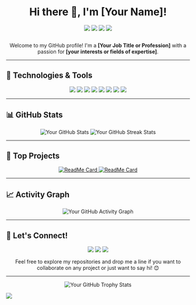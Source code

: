 <h1 align="center">Hi there 👋, I'm [Your Name]!</h1>

<p align="center">
  <a href="https://www.linkedin.com/in/yourusername/"><img src="https://img.shields.io/badge/-YourLinkedIn-blue?style=flat&logo=Linkedin&logoColor=white"/></a>
  <a href="https://github.com/Chandreshkanzariya11/?tab=follow"><img src="https://img.shields.io/github/followers/yourusername?label=Follow&style=social"/></a>
  <a href="https://twitter.com/yourusername"><img src="https://img.shields.io/badge/-@yourusername-1ca0f1?style=flat&logo=twitter&logoColor=white"/></a>
  <a href="mailto:youremail@gmail.com"><img src="https://img.shields.io/badge/-youremail-c14438?style=flat&logo=Gmail&logoColor=white"/></a>
</p>

<p align="center">
  <img src="https://komarev.com/ghpvc/?username=yourusername&style=flat-square&color=blue" alt=""/>
</p>

<p align="center">
  Welcome to my GitHub profile! I'm a <strong>[Your Job Title or Profession]</strong> with a passion for <strong>[your interests or fields of expertise]</strong>.
</p>

---

## 🔧 Technologies & Tools
<p align="center">
  <img src="https://img.shields.io/badge/Code-JavaScript-informational?style=flat&logo=javascript&logoColor=white&color=2bbc8a"/>
  <img src="https://img.shields.io/badge/Code-Python-informational?style=flat&logo=python&logoColor=white&color=2bbc8a"/>
  <img src="https://img.shields.io/badge/Code-Go-informational?style=flat&logo=go&logoColor=white&color=2bbc8a"/>
  <img src="https://img.shields.io/badge/Code-Ruby-informational?style=flat&logo=ruby&logoColor=white&color=2bbc8a"/>
  <img src="https://img.shields.io/badge/Tools-Docker-informational?style=flat&logo=docker&logoColor=white&color=2bbc8a"/>
  <img src="https://img.shields.io/badge/Tools-Kubernetes-informational?style=flat&logo=kubernetes&logoColor=white&color=2bbc8a"/>
  <img src="https://img.shields.io/badge/Tools-Git-informational?style=flat&logo=git&logoColor=white&color=2bbc8a"/>
  <img src="https://img.shields.io/badge/Tools-AWS-informational?style=flat&logo=amazon-aws&logoColor=white&color=2bbc8a"/>
</p>

---

## 📊 GitHub Stats
<p align="center">
  <img src="https://github-readme-stats.vercel.app/api?username=yourusername&show_icons=true&theme=radical" alt="Your GitHub Stats"/>
  <img src="https://github-readme-streak-stats.herokuapp.com/?user=yourusername&theme=radical" alt="Your GitHub Streak Stats"/>
</p>

---

## 🌟 Top Projects
<p align="center">
  <a href="https://github.com/Chandreshkanzariya11/your-repo-name">
    <img src="https://github-readme-stats.vercel.app/api/pin/?username=yourusername&repo=your-repo-name&theme=radical" alt="ReadMe Card"/>
  </a>
  <a href="https://github.com/Chandreshkanzariya11/your-repo-name">
    <img src="https://github-readme-stats.vercel.app/api/pin/?username=Chandreshkanzariya11&repo=Chandreshkanzariya11&theme=radical" alt="ReadMe Card"/>
  </a>
</p>

---

## 📈 Activity Graph
<p align="center">
  <img src="https://github-readme-activity-graph.cyclic.app/graph?username=Chandreshkanzariya11&theme=react-dark" alt="Your GitHub Activity Graph"/>
</p>

---

## 💬 Let's Connect!
<p align="center">
  <a href="https://www.linkedin.com/in/Chandreshkanzariya11/"><img src="https://img.shields.io/badge/-LinkedIn-blue?style=flat&logo=Linkedin&logoColor=white"/></a>
  <a href="https://twitter.com/Chandreshkanzariya11"><img src="https://img.shields.io/badge/-Twitter-1ca0f1?style=flat&logo=twitter&logoColor=white"/></a>
  <a href="mailto:youremail@gmail.com"><img src="https://img.shields.io/badge/-Email-c14438?style=flat&logo=Gmail&logoColor=white"/></a>
</p>

<p align="center">
  Feel free to explore my repositories and drop me a line if you want to collaborate on any project or just want to say hi! 😊
</p>

---

<p align="center">
  <img src="https://github-profile-trophy.vercel.app/?username=yourusername&theme=onedark" alt="Your GitHub Trophy Stats"/>
</p>

<!--
**yourusername/yourusername** is a ✨ _special_ ✨ repository because its `README.md` (this file) appears on your GitHub profile.
-->


![](https://github-contributor-stats.vercel.app/api?username=Chandreshkanzariya11&limit=5&theme=algolia&combine_all_yearly_contributions=true)
